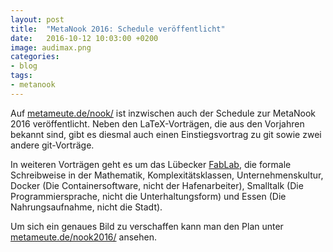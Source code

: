 ```yaml
---
layout: post
title:  "MetaNook 2016: Schedule veröffentlicht"
date:   2016-10-12 10:03:00 +0200
image: audimax.png
categories:
- blog
tags:
- metanook
---
```

Auf [metameute.de/nook/](http://metameute.de/nook2016/) ist inzwischen auch der Schedule zur MetaNook 2016 veröffentlicht. Neben den LaTeX-Vorträgen, die aus den Vorjahren bekannt sind, gibt es diesmal auch einen Einstiegsvortrag zu git sowie zwei andere git-Vorträge.
<!--more-->
In weiteren Vorträgen geht es um das Lübecker [FabLab](http://forum.fablab-luebeck.de/), die formale Schreibweise in der Mathematik, Komplexitätsklassen, Unternehmenskultur, Docker (Die Containersoftware, nicht der Hafenarbeiter), Smalltalk (Die Programmiersprache, nicht die Unterhaltungsform) und Essen (Die Nahrungsaufnahme, nicht die Stadt).

Um sich ein genaues Bild zu verschaffen kann man den Plan unter [metameute.de/nook2016/](http://metameute.de/nook2016/) ansehen.

